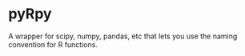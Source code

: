 # pyRpy
A wrapper for scipy, numpy, pandas, etc that lets you use the naming convention for R functions. 
